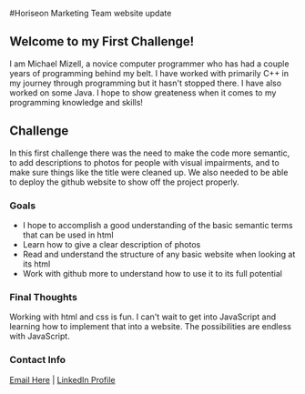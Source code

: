 #Horiseon Marketing Team website update

## Welcome to my First Challenge!

I am Michael Mizell, a novice computer programmer who has had a couple years of programming behind my belt. I have worked with primarily C++ in my journey through programming but it hasn't stopped there. I have also worked on some Java. I hope to show greateness when it comes to my programming knowledge and skills!

## Challenge

In this first challenge there was the need to make the code more semantic, to add descriptions to photos for people with visual impairments, and to make sure things like the title were cleaned up.
We also needed to be able to deploy the github website to show off the project properly.


### Goals

- I hope to accomplish a good understanding of the basic semantic terms that can be used in html
- Learn how to give a clear description of photos
- Read and understand the structure of any basic website when looking at its html
- Work with github more to understand how to use it to its full potential


### Final Thoughts

Working with html and css is fun. I can't wait to get into JavaScript and learning how to implement that into a website. The possibilities are endless with JavaScript.


### Contact Info

[Email Here](mailto:mikey.mizell.2016@gmail.com) | 
[LinkedIn Profile](https://www.linkedin.com/in/michael-mizell-ii-803861141/)

